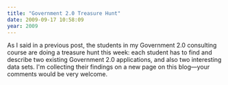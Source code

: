 ```yaml
---
title: "Government 2.0 Treasure Hunt"
date: 2009-09-17 10:58:09
year: 2009
---
```

As I said in a previous post, the students in my Government 2.0 consulting course are doing a treasure hunt this week: each student has to find and describe two existing Government 2.0 applications, and also two interesting data sets.  I'm collecting their findings on a new page on this blog—your comments would be very welcome.

